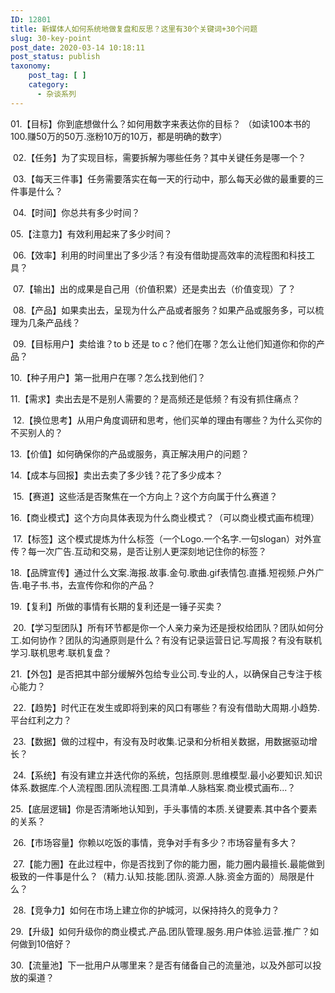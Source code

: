 ```yaml
---
ID: 12801
title: 新媒体人如何系统地做复盘和反思？这里有30个关键词+30个问题
slug: 30-key-point
post_date: 2020-03-14 10:18:11
post_status: publish
taxonomy:
    post_tag: [ ]
    category:
      - 杂谈系列
---
```


01.【目标】你到底想做什么？如何用数字来表达你的目标？ （如读100本书的100.赚50万的50万.涨粉10万的10万，都是明确的数字）

 02.【任务】为了实现目标，需要拆解为哪些任务？其中关键任务是哪一个？

 03.【每天三件事】任务需要落实在每一天的行动中，那么每天必做的最重要的三件事是什么？

 04.【时间】你总共有多少时间？ 

05.【注意力】有效利用起来了多少时间？

 06.【效率】利用的时间里出了多少活？有没有借助提高效率的流程图和科技工具？

 07.【输出】出的成果是自己用（价值积累）还是卖出去（价值变现）了？

 08.【产品】如果卖出去，呈现为什么产品或者服务？如果产品或服务多，可以梳理为几条产品线？

 09.【目标用户】卖给谁？to b 还是 to c？他们在哪？怎么让他们知道你和你的产品？ 

10.【种子用户】第一批用户在哪？怎么找到他们？ 

11.【需求】卖出去是不是别人需要的？是高频还是低频？有没有抓住痛点？

 12.【换位思考】从用户角度调研和思考，他们买单的理由有哪些？为什么买你的不买别人的？

13.【价值】如何确保你的产品或服务，真正解决用户的问题？ 

14.【成本与回报】卖出去卖了多少钱？花了多少成本？

 15.【赛道】这些活是否聚焦在一个方向上？这个方向属于什么赛道？

16.【商业模式】这个方向具体表现为什么商业模式？（可以商业模式画布梳理）

 17.【标签】这个模式提炼为什么标签（一个Logo.一个名字.一句slogan）对外宣传？每一次广告.互动和交易，是否让别人更深刻地记住你的标签？ 

18.【品牌宣传】通过什么文案.海报.故事.金句.歌曲.gif表情包.直播.短视频.户外广告.电子书.书，去宣传你和你的产品？ 

19.【复利】所做的事情有长期的复利还是一锤子买卖？

 20.【学习型团队】所有环节都是你一个人亲力亲为还是授权给团队？团队如何分工.如何协作？团队的沟通原则是什么？有没有记录运营日记.写周报？有没有联机学习.联机思考.联机复盘？ 

21.【外包】是否把其中部分缓解外包给专业公司.专业的人，以确保自己专注于核心能力？

 22.【趋势】时代正在发生或即将到来的风口有哪些？有没有借助大周期.小趋势.平台红利之力？

 23.【数据】做的过程中，有没有及时收集.记录和分析相关数据，用数据驱动增长？

 24.【系统】有没有建立并迭代你的系统，包括原则.思维模型.最小必要知识.知识体系.数据库.个人流程图.团队流程图.工具清单.人脉档案.商业模式画布...？ 

25.【底层逻辑】你是否清晰地认知到，手头事情的本质.关键要素.其中各个要素的关系？

 26.【市场容量】你赖以吃饭的事情，竞争对手有多少？市场容量有多大？

 27.【能力圈】在此过程中，你是否找到了你的能力圈，能力圈内最擅长.最能做到极致的一件事是什么？（精力.认知.技能.团队.资源.人脉.资金方面的）局限是什么？

 28.【竞争力】如何在市场上建立你的护城河，以保持持久的竞争力？ 

29.【升级】如何升级你的商业模式.产品.团队管理.服务.用户体验.运营.推广？如何做到10倍好？ 

30.【流量池】下一批用户从哪里来？是否有储备自己的流量池，以及外部可以投放的渠道？
